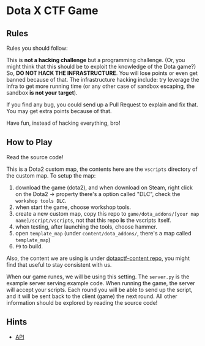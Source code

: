 # Dota X CTF Game

## Rules

Rules you should follow:

This is **not a hacking challenge** but a programming challenge.
(Or, you might think that this should be to exploit the knowledge of the Dota game?)
So, **DO NOT HACK THE INFRASTRUCTURE**.
You will lose points or even get banned because of that.
The infrastructure hacking include: try leverage the infra to get more running time (or any other case of sandbox escaping, the sandbox **is not your target**).

If you find any bug, you could send up a Pull Request to explain and fix that.
You may get extra points because of that.

Have fun, instead of hacking everything, bro!

## How to Play

Read the source code!

This is a Dota2 custom map, the contents here are the `vscripts` directory of the custom map.
To setup the map:

1. download the game (dota2), and when download on Steam, right click on the Dota2 -> property there's a option called "DLC", check the `workshop tools DLC`.
2. when start the game, choose workshop tools.
3. create a new custom map, copy this repo to `game/dota_addons/[your map name]/script/vscripts`, not that this repo **is** the vscripts itself.
4. when testing, after launching the tools, choose hammer.
5. open `template_map` (under `content/dota_addons/`, there's a map called `template_map`)
6. `F9` to build.

Also, the content we are using is under [dotaxctf-content repo](https://github.com/escapingbug/dotaxctf-content), you might find that useful to stay consistent with us.

When our game runes, we will be using this setting.
The `server.py` is the example server serving example code.
When running the game, the server will accept your scripts.
Each round you will be able to send up the script, and it will be sent back to the client (game) the next round.
All other information should be explored by reading the source code!

## Hints

- [API](https://moddota.com/api/#!/vscripts)